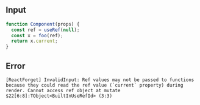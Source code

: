 
## Input

```javascript
function Component(props) {
  const ref = useRef(null);
  const x = foo(ref);
  return x.current;
}

```


## Error

```
[ReactForget] InvalidInput: Ref values may not be passed to functions because they could read the ref value (`current` property) during render. Cannot access ref object at mutate $22[6:8]:TObject<BuiltInUseRefId> (3:3)
```
          
      
